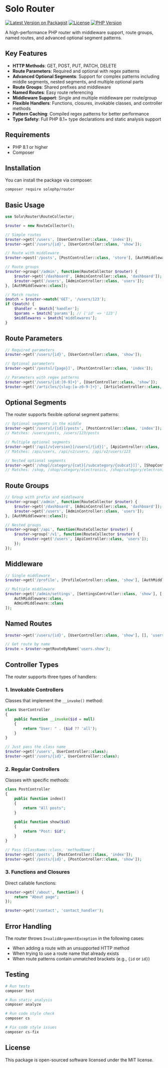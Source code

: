# Solo Router

[![Latest Version on Packagist](https://img.shields.io/packagist/v/solophp/router.svg)](https://packagist.org/packages/solophp/router)
[![License](https://img.shields.io/packagist/l/solophp/router.svg)](https://github.com/solophp/router/blob/main/LICENSE)
[![PHP Version](https://img.shields.io/packagist/php-v/solophp/router.svg)](https://packagist.org/packages/solophp/router)

A high-performance PHP router with middleware support, route groups, named routes, and advanced optional segment patterns.

## Key Features

- **HTTP Methods**: GET, POST, PUT, PATCH, DELETE
- **Route Parameters**: Required and optional with regex patterns
- **Advanced Optional Segments**: Support for complex patterns including middle segments, nested segments, and multiple optional parts
- **Route Groups**: Shared prefixes and middleware
- **Named Routes**: Easy route referencing
- **Middleware Support**: Single and multiple middleware per route/group
- **Flexible Handlers**: Functions, closures, invokable classes, and controller methods
- **Pattern Caching**: Compiled regex patterns for better performance
- **Type Safety**: Full PHP 8.1+ type declarations and static analysis support

## Requirements

- PHP 8.1 or higher
- Composer

## Installation

You can install the package via composer:

```bash
composer require solophp/router
```

## Basic Usage

```php
use Solo\Router\RouteCollector;

$router = new RouteCollector();

// Simple routes
$router->get('/users', [UserController::class, 'index']);
$router->get('/users/{id}', [UserController::class, 'show']);

// Route with middleware
$router->post('/posts', [PostController::class, 'store'], [AuthMiddleware::class]);

// Route groups
$router->group('/admin', function(RouteCollector $router) {
    $router->get('/dashboard', [AdminController::class, 'dashboard']);
    $router->get('/users', [AdminController::class, 'users']);
}, [AuthMiddleware::class]);

// Match routes
$match = $router->match('GET', '/users/123');
if ($match) {
    $handler = $match['handler'];
    $params = $match['params']; // ['id' => '123']
    $middlewares = $match['middlewares'];
}
```

## Route Parameters

```php
// Required parameters
$router->get('/users/{id}', [UserController::class, 'show']);

// Optional parameters
$router->get('/posts[/{page}]', [PostController::class, 'index']);

// Parameters with regex patterns
$router->get('/users/{id:[0-9]+}', [UserController::class, 'show']);
$router->get('/articles/{slug:[a-z0-9-]+}', [ArticleController::class, 'show']);
```

## Optional Segments

The router supports flexible optional segment patterns:

```php
// Optional segments in the middle
$router->get('/users[/{id}]/posts', [PostController::class, 'index']);
// Matches: /users/posts, /users/123/posts

// Multiple optional segments
$router->get('/api[/v{version}]/users[/{id}]', [ApiController::class, 'users']);
// Matches: /api/users, /api/v2/users, /api/v2/users/123

// Nested optional segments
$router->get('/shop[/category/{cat}[/subcategory/{subcat}]]', [ShopController::class, 'index']);
// Matches: /shop, /shop/category/electronics, /shop/category/electronics/subcategory/phones
```

## Route Groups

```php
// Group with prefix and middleware
$router->group('/admin', function(RouteCollector $router) {
    $router->get('/dashboard', [AdminController::class, 'dashboard']);
    $router->get('/users', [AdminController::class, 'users']);
}, [AuthMiddleware::class]);

// Nested groups
$router->group('/api', function(RouteCollector $router) {
    $router->group('/v1', function(RouteCollector $router) {
        $router->get('/users', [ApiController::class, 'users']);
    });
});
```

## Middleware

```php
// Single middleware
$router->get('/profile', [ProfileController::class, 'show'], [AuthMiddleware::class]);

// Multiple middleware
$router->get('/admin/settings', [SettingsController::class, 'show'], [
    AuthMiddleware::class,
    AdminMiddleware::class
]);
```

## Named Routes

```php
$router->get('/users/{id}', [UserController::class, 'show'], [], 'users.show');

// Get route by name
$route = $router->getRouteByName('users.show');
```

## Controller Types

The router supports three types of handlers:

### 1. Invokable Controllers
Classes that implement the `__invoke()` method:

```php
class UserController
{
    public function __invoke($id = null)
    {
        return "User: " . ($id ?? 'all');
    }
}

// Just pass the class name
$router->get('/users', UserController::class);
$router->get('/users/{id}', UserController::class);
```

### 2. Regular Controllers
Classes with specific methods:

```php
class PostController
{
    public function index()
    {
        return "All posts";
    }
    
    public function show($id)
    {
        return "Post: $id";
    }
}

// Pass [ClassName::class, 'methodName']
$router->get('/posts', [PostController::class, 'index']);
$router->get('/posts/{id}', [PostController::class, 'show']);
```

### 3. Functions and Closures
Direct callable functions:

```php
$router->get('/about', function() {
    return "About page";
});

$router->get('/contact', 'contact_handler');
```

## Error Handling

The router throws `InvalidArgumentException` in the following cases:
- When adding a route with an unsupported HTTP method
- When trying to use a route name that already exists
- When route patterns contain unmatched brackets (e.g., `{id` or `id}`)

## Testing

```bash
# Run tests
composer test

# Run static analysis
composer analyze

# Run code style check
composer cs

# Fix code style issues
composer cs-fix
```

## License

This package is open-sourced software licensed under the MIT license.
